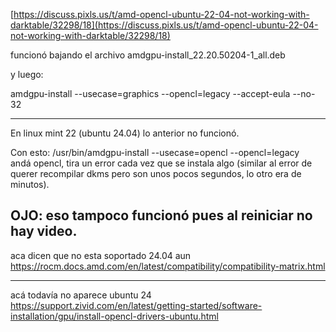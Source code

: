 [https://discuss.pixls.us/t/amd-opencl-ubuntu-22-04-not-working-with-darktable/32298/18](https://discuss.pixls.us/t/amd-opencl-ubuntu-22-04-not-working-with-darktable/32298/18)

funcionó bajando el archivo amdgpu-install_22.20.50204-1_all.deb

y luego:

amdgpu-install --usecase=graphics --opencl=legacy --accept-eula --no-32

---

En linux mint 22 (ubuntu 24.04) lo anterior no funcionó.

Con esto:
/usr/bin/amdgpu-install --usecase=opencl --opencl=legacy  
andá opencl, tira un error cada vez que se instala algo (similar al error de querer recompilar dkms pero son unos pocos segundos, lo otro era de minutos).

## OJO: eso tampoco funcionó pues al reiniciar no hay video.

aca dicen que no esta soportado 24.04 aun
https://rocm.docs.amd.com/en/latest/compatibility/compatibility-matrix.html

---

acá todavía no aparece ubuntu 24 https://support.zivid.com/en/latest/getting-started/software-installation/gpu/install-opencl-drivers-ubuntu.html
